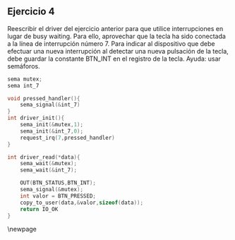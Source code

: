 ## Ejercicio 4

Reescribir el driver del ejercicio anterior para que utilice interrupciones en lugar de busy waiting.
Para ello, aprovechar que la tecla ha sido conectada a la línea de interrupción número 7.
Para indicar al dispositivo que debe efectuar una nueva interrupción al detectar una nueva pulsación
de la tecla, debe guardar la constante BTN_INT en el registro de la tecla.
Ayuda: usar semáforos.

```c
sema mutex;
sema int_7

void pressed_handler(){
    sema_signal(&int_7)
}
int driver_init(){
    sema_init(&mutex,1);
    sema_init(&int_7,0);
    request_irq(7,pressed_handler)
}
```

```c
int driver_read(*data){
    sema_wait(&mutex);
    sema_wait(&int_7);

    OUT(BTN_STATUS,BTN_INT);
    sema_signal(&mutex);
    int valor = BTN_PRESSED;
    copy_to_user(data,&valor,sizeof(data));
    return IO_OK
}
```

\newpage

